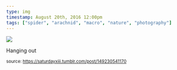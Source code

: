 ```yaml
---
type: img
timestamp: August 20th, 2016 12:00pm
tags: ["spider", "arachnid", "macro", "nature", "photography"]
---
```

<img src="https://saturdayxiii.github.io/media/media/149230541170.jpg"/>
                                                                                          
Hanging out
 
                                    
                
                
                
                
                                
<small>source: https://saturdayxiii.tumblr.com/post/149230541170</small>
